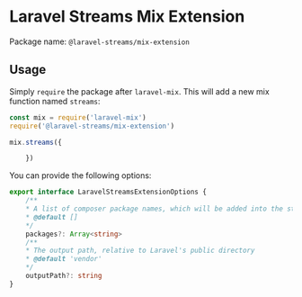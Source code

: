 # Laravel Streams Mix Extension

Package name: `@laravel-streams/mix-extension`

## Usage
Simply `require` the package after `laravel-mix`. This will add a new mix function named `streams`:
```js
const mix = require('laravel-mix')
require('@laravel-streams/mix-extension')

mix.streams({

    })
```

You can provide the following options:

```typescript
export interface LaravelStreamsExtensionOptions {
    /**
    * A list of composer package names, which will be added into the streams mix build
    * @default []
    */
    packages?: Array<string>
    /**
    * The output path, relative to Laravel's public directory
    * @default 'vendor'
    */
    outputPath?: string
}
```

